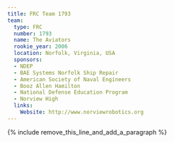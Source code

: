 ```yaml
---
title: FRC Team 1793
team:
  type: FRC
  number: 1793
  name: The Aviators
  rookie_year: 2006
  location: Norfolk, Virginia, USA
  sponsors:
  - NDEP
  - BAE Systems Norfolk Ship Repair
  - American Society of Naval Engineers
  - Booz Allen Hamilton
  - National Defense Education Program
  - Norview High
  links:
    Website: http://www.norviewrobotics.org
---
```


{% include remove_this_line_and_add_a_paragraph %}
